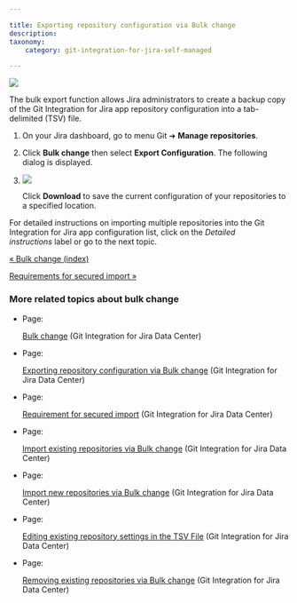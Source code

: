 ```yaml
---

title: Exporting repository configuration via Bulk change
description:
taxonomy:
    category: git-integration-for-jira-self-managed

---
```

![](https://bigbrassband.atlassian.net/wiki/download/attachments/1930397830/gitserver-gitcfg-bulk-change-menu-export.png?version=1&modificationDate=1630642860715&cacheVersion=1&api=v2)

The bulk export function allows Jira administrators to create a backup copy of the Git Integration for Jira app repository configuration into a tab-delimited (TSV) file.

1.  On your Jira dashboard, go to menu Git ➜ **Manage repositories**.

2.  Click **Bulk change** then select **Export Configuration**. The following dialog is displayed.

3.  ![](https://bigbrassband.atlassian.net/wiki/download/attachments/1930397830/gitserver-bulk-change-export-cfg(c).png?version=1&modificationDate=1630642860944&cacheVersion=1&api=v2)

    Click **Download** to save the current configuration of your repositories to a specified location.


For detailed instructions on importing multiple repositories into the Git Integration for Jira app configuration list, click on the _Detailed instructions_ label or go to the next topic.

[« Bulk change (index)](/wiki/spaces/GIJDC/pages/1930397801/Bulk+change)

[Requirements for secured import »](/wiki/spaces/GIJDC/pages/1930397869/Requirement+for+secured+import)

### More related topics about bulk change

*   Page:

    [Bulk change](/wiki/spaces/GIJDC/pages/1930397801/Bulk+change) (Git Integration for Jira Data Center)

*   Page:

    [Exporting repository configuration via Bulk change](/wiki/spaces/GIJDC/pages/1930397830/Exporting+repository+configuration+via+Bulk+change) (Git Integration for Jira Data Center)

*   Page:

    [Requirement for secured import](/wiki/spaces/GIJDC/pages/1930397869/Requirement+for+secured+import) (Git Integration for Jira Data Center)

*   Page:

    [Import existing repositories via Bulk change](/wiki/spaces/GIJDC/pages/1930397888/Import+existing+repositories+via+Bulk+change) (Git Integration for Jira Data Center)

*   Page:

    [Import new repositories via Bulk change](/wiki/spaces/GIJDC/pages/1930397912/Import+new+repositories+via+Bulk+change) (Git Integration for Jira Data Center)

*   Page:

    [Editing existing repository settings in the TSV File](/wiki/spaces/GIJDC/pages/1930397941/Editing+existing+repository+settings+in+the+TSV+File) (Git Integration for Jira Data Center)

*   Page:

    [Removing existing repositories via Bulk change](/wiki/spaces/GIJDC/pages/1930397978/Removing+existing+repositories+via+Bulk+change) (Git Integration for Jira Data Center)